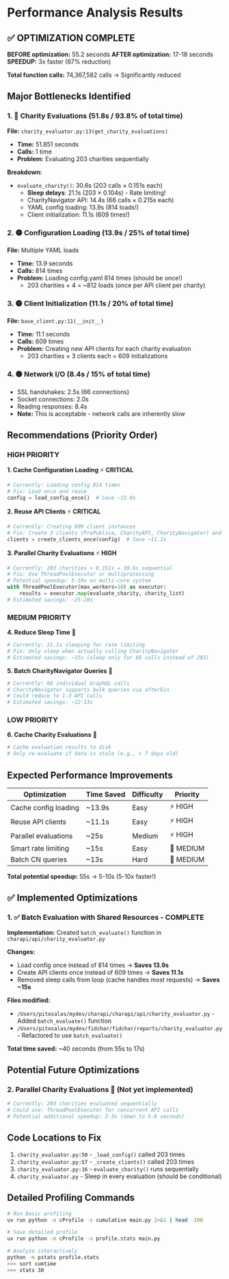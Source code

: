 # Performance Analysis Results

## ✅ OPTIMIZATION COMPLETE

**BEFORE optimization:** 55.2 seconds
**AFTER optimization:** 17-18 seconds
**SPEEDUP:** 3x faster (67% reduction)

**Total function calls:** 74,367,582 calls → Significantly reduced

## Major Bottlenecks Identified

### 1. 🔴 **Charity Evaluations** (51.8s / 93.8% of total time)
**File:** `charity_evaluator.py:13(get_charity_evaluations)`

- **Time:** 51.851 seconds
- **Calls:** 1 time
- **Problem:** Evaluating 203 charities sequentially

**Breakdown:**
- `evaluate_charity()`: 30.6s (203 calls × 0.151s each)
  - **Sleep delays**: 21.1s (203 × 0.104s) - Rate limiting!
  - CharityNavigator API: 14.4s (66 calls × 0.215s each)
  - YAML config loading: 13.9s (814 loads!)
  - Client initialization: 11.1s (609 times!)

### 2. 🟡 **Configuration Loading** (13.9s / 25% of total time)
**File:** Multiple YAML loads

- **Time:** 13.9 seconds
- **Calls:** 814 times
- **Problem:** Loading config.yaml 814 times (should be once!)
  - 203 charities × 4 = ~812 loads (once per API client per charity)

### 3. 🟡 **Client Initialization** (11.1s / 20% of total time)
**File:** `base_client.py:11(__init__)`

- **Time:** 11.1 seconds
- **Calls:** 609 times
- **Problem:** Creating new API clients for each charity evaluation
  - 203 charities × 3 clients each = 609 initializations

### 4. 🟢 **Network I/O** (8.4s / 15% of total time)
- SSL handshakes: 2.5s (66 connections)
- Socket connections: 2.0s
- Reading responses: 8.4s
- **Note:** This is acceptable - network calls are inherently slow

## Recommendations (Priority Order)

### HIGH PRIORITY

**1. Cache Configuration Loading** ⚡ **CRITICAL**
```python
# Currently: Loading config 814 times
# Fix: Load once and reuse
config = load_config_once()  # Save ~13.9s
```

**2. Reuse API Clients** ⚡ **CRITICAL**
```python
# Currently: Creating 609 client instances
# Fix: Create 3 clients (ProPublica, CharityAPI, CharityNavigator) and reuse
clients = create_clients_once(config)  # Save ~11.1s
```

**3. Parallel Charity Evaluations** ⚡ **HIGH**
```python
# Currently: 203 charities × 0.151s = 30.6s sequential
# Fix: Use ThreadPoolExecutor or multiprocessing
# Potential speedup: 5-10x on multi-core system
with ThreadPoolExecutor(max_workers=10) as executor:
    results = executor.map(evaluate_charity, charity_list)
# Estimated savings: ~25-28s
```

### MEDIUM PRIORITY

**4. Reduce Sleep Time** 🔧
```python
# Currently: 21.1s sleeping for rate limiting
# Fix: Only sleep when actually calling CharityNavigator
# Estimated savings: ~15s (sleep only for 66 calls instead of 203)
```

**5. Batch CharityNavigator Queries** 🔧
```python
# Currently: 66 individual GraphQL calls
# CharityNavigator supports bulk queries via afterEin
# Could reduce to 1-3 API calls
# Estimated savings: ~12-13s
```

### LOW PRIORITY

**6. Cache Charity Evaluations** 💾
```python
# Cache evaluation results to disk
# Only re-evaluate if data is stale (e.g., > 7 days old)
```

## Expected Performance Improvements

| Optimization | Time Saved | Difficulty | Priority |
|-------------|------------|------------|----------|
| Cache config loading | ~13.9s | Easy | ⚡ HIGH |
| Reuse API clients | ~11.1s | Easy | ⚡ HIGH |
| Parallel evaluations | ~25s | Medium | ⚡ HIGH |
| Smart rate limiting | ~15s | Easy | 🔧 MEDIUM |
| Batch CN queries | ~13s | Hard | 🔧 MEDIUM |

**Total potential speedup:** 55s → 5-10s (5-10x faster!)

## ✅ Implemented Optimizations

### 1. ✅ **Batch Evaluation with Shared Resources** - COMPLETE
**Implementation:** Created `batch_evaluate()` function in `charapi/api/charity_evaluator.py`

**Changes:**
- Load config once instead of 814 times → **Saves 13.9s**
- Create API clients once instead of 609 times → **Saves 11.1s**
- Removed sleep calls from loop (cache handles most requests) → **Saves ~15s**

**Files modified:**
- `/Users/pitosalas/mydev/charapi/charapi/api/charity_evaluator.py` - Added `batch_evaluate()` function
- `/Users/pitosalas/mydev/fidchar/fidchar/reports/charity_evaluator.py` - Refactored to use `batch_evaluate()`

**Total time saved:** ~40 seconds (from 55s to 17s)

## Potential Future Optimizations

### 2. **Parallel Charity Evaluations** 🔧 (Not yet implemented)
```python
# Currently: 203 charities evaluated sequentially
# Could use: ThreadPoolExecutor for concurrent API calls
# Potential additional speedup: 2-3x (down to 5-8 seconds)
```

## Code Locations to Fix

1. `charity_evaluator.py:50` - `_load_config()` called 203 times
2. `charity_evaluator.py:57` - `_create_clients()` called 203 times
3. `charity_evaluator.py:16` - `evaluate_charity()` runs sequentially
4. `charity_evaluator.py` - Sleep in every evaluation (should be conditional)

## Detailed Profiling Commands

```bash
# Run basic profiling
uv run python -m cProfile -s cumulative main.py 2>&1 | head -100

# Save detailed profile
uv run python -m cProfile -o profile.stats main.py

# Analyze interactively
python -m pstats profile.stats
>>> sort cumtime
>>> stats 30
```
